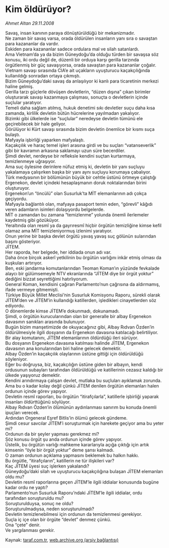 # Kim öldürüyor?

*Ahmet Altan 29.11.2008*

<div class="yazi">Savaş, insan kanının paraya dönüştürüldüğü bir mekanizmadır. <br/>Ne zaman bir savaş varsa, orada öldürülen insanların yanı sıra o savaştan para kazananlar da vardır. <br/>Eskiden para kazananlar sadece ordulara mal ve silah satanlardı. <br/>Ama Vietnam’da ya da bizim Güneydoğu’da olduğu türden bir savaşsa söz konusu, iki ordu değil de, düzenli bir orduya karşı gerilla tarzında örgütlenmiş bir güç savaşıyorsa, orada savaştan para kazananlar çoğalır. <br/>Vietnam savaşı sırasında CIA’e ait uçakların uyuşturucu kaçakçılığında kullanıldığı sonradan ortaya çıkmıştı. <br/>Bizim Güneydoğu’daki savaş da anlaşılıyor ki kanlı para ticaretinin merkezi haline gelmiş. <br/>Gerilla tarzı güçlerle dövüşen devletlerin, “düzen dışına” çıkan birimler oluşturarak savaşı kazanmaya çalışması, sonuçta o devletlerin içinde suçlular yaratıyor. <br/>Temeli daha sağlam atılmış, hukuk denetimi sıkı devletler suçu daha kısa zamanda, kirlilik devletin bütün hücrelerine yayılmadan yakalıyor. <br/>Bizimki gibi ülkelerde ise “suçlular” neredeyse devletin tümünü ele geçirebilecek bir hale geliyor. <br/>Görülüyor ki Kürt savaşı sırasında bizim devletin önemlice bir kısmı suça bulaştı. <br/>Mafyayla işbirliği yaparken mafyalaştı. <br/>Kaçakçılık ve haraç temel işleri arasına girdi ve bu suçları “vatanseverlik” gibi bir kavramın arkasına saklamayı uzun süre becerdiler. <br/>Şimdi devlet, nerdeyse bir refleksle kendini suçtan kurtarmaya, temizlenmeye uğraşıyor. <br/>Ama suç öylesine derinlere nüfuz etmiş ki, devletin bir yanı suçluyu yakalamaya çalışırken başka bir yanı aynı suçluyu korumaya çabalıyor. <br/>Türk medyasının bir bölümünün büyük bir cehtle üstünü örtmeye çalıştığı Ergenekon, devlet içindeki hesaplaşmanın doruk noktalarından birini oluşturuyor. <br/>Ergenekon’un “öncülü” olan Susurluk’ta MİT elemanlarının adı çokça geçiyordu. <br/>Mafyayla bağlantılı olan, mafyaya pasaport temin eden, “görevli” kâğıdı veren adamların isimleri dolaşıyordu belgelerde. <br/>MİT o zamandan bu zamana “temizlenme” yolunda önemli ilerlemeler kaydetmiş gibi gözüküyor. <br/>Yeraltında olan resmî ya da gayrıresmî hiçbir örgütün temizliğine kimse kefil olamaz ama MİT temizleniyormuş izlenimi yaratıyor. <br/>Onun yerine bir başka devlet örgütü yavaş yavaş suç gölünün sularından başını gösteriyor. <br/>JİTEM. <br/>Her raporda, her belgede, her iddiada onun adı var. <br/>Daha önce birçok askerî yetkilinin bu örgütün varlığını inkâr etmiş olması da kuşkuları artırıyor. <br/>Ben, eski jandarma komutanlarından Teoman Koman’ın yüzünde fevkalade alaycı bir gülümsemeyle NTV ekranlarında “JİTEM diye bir örgüt yoktur” dediğini bizzat seyrettiğimi hatırlıyorum. <br/>General Koman, kendisini çağıran Parlamento’nun çağrısına da aldırmamış, ifade vermeye gitmemişti. <br/>Türkiye Büyük Millet Meclisi’nin Susurluk Komisyonu Raporu, sürekli olarak JİTEM’den ve JİTEM’in kullandığı katillerden, işledikleri cinayetlerden söz ediyordu. <br/>O dönemlerde kimse JİTEM’e dokunmadı, dokunamadı. <br/>Şimdi, o örgütün kurucularından olan bir generalle bir albay Ergenekon davasının sanıkları arasında bulunuyor. <br/>Bugün bizim manşetimizde de okuyacağınız gibi, Albay Rıdvan Özden’in öldürülmesiyle ilgili dosyanın da Ergenekon davasına katılacağı belirtiliyor. <br/>Bir alay komutanını, JİTEM elemanlarının öldürdüğü ileri sürüyor. <br/>Bu dosyanın Ergenekon davasına katılması halinde JİTEM, Ergenekon davasının ana konularından biri haline gelecek demektir. <br/>Albay Özden’in kaçakçılık olaylarının üstüne gittiği için öldürüldüğü söyleniyor. <br/>Eğer bu doğruysa, biz, kaçakçılığın üstüne giden bir albayın, kendi ordusunun subayları tarafından öldürüldüğü ve katillerinin cezasız kaldığı bir ülkede yaşıyoruz demektir. <br/>Kendini arındırmaya çalışan devlet, mutlaka bu suçluları ayıklamak zorunda. <br/>Ama bu o kadar kolay değil çünkü JİTEM denilen örgütün elemanları halen ordunun içinde görev yapıyor. <br/>Devletin resmî raporları, bu örgütün “itirafçılarla”, katillerle işbirliği yaparak insanları öldürttüğünü söylüyor. <br/>Albay Rıdvan Özden’in ölümünün aydınlanması sanırım bu konuda önemli ipuçları verecek. <br/>Ardından Orgeneral Eşref Bitlis’in ölümü gelecek gündeme. <br/>Şimdi cesur savcılar JİTEM’i soruşturmak için harekete geçiyor ama bu yeter mi? <br/>Ordunun da bir şeyler yapması gerekmez mi? <br/>Söz konusu örgüt şu anda ordunun içinde görev yapıyor. <br/>Üstelik, bu örgütün varlığı mahkeme kararlarıyla açığa çıktığı için artık kimsenin “öyle bir örgüt yoktur” deme şansı kalmadı. <br/>O zaman ordunun açıklama yapmasını beklemek bu halkın hakkı. <br/>Bu örgütle, “itirafçıların”, katillerin ne tür ilişkileri var? <br/>Kaç JİTEM üyesi suç işlerken yakalandı? <br/>Güneydoğu’daki silah ve uyuşturucu kaçakçılığına bulaşan JİTEM elemanları oldu mu? <br/>Devletin resmî raporlarına geçen JİTEM’le ilgili iddialar konusunda bugüne kadar ordu ne yaptı? <br/>Parlamento’nun Susurluk Raporu’ndaki JİTEM’le ilgili iddialar, ordu tarafından soruşturuldu mu? <br/>Soruşturulduysa, sonuç ne oldu? <br/>Soruşturulmadıysa, neden soruşturulmadı? <br/>Devletin temizlenebilmesi için ordunun da temizlenmesi gerekiyor. <br/>Suçla iç içe olan bir örgüte “devlet” denmez çünkü. <br/>Ona “çete” denir. <br/>Ve yargılanması gerekir.</div>

Kaynak: [taraf.com.tr](http://www.taraf.com.tr:80/makale/2887.htm), [web.archive.org (arşiv bağlantısı)](http://web.archive.org/web/20100428042047/http://www.taraf.com.tr:80/makale/2887.htm)
